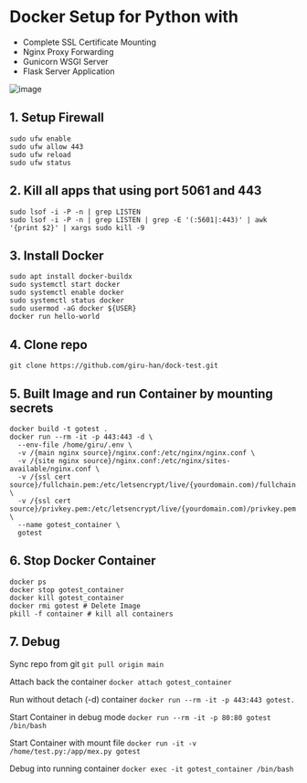 # Docker Setup for Python with
- Complete SSL Certificate Mounting
- Nginx Proxy Forwarding
- Gunicorn WSGI Server
- Flask Server Application
  
![image](https://github.com/giru-han/dock-test/assets/109772802/166fb45c-f9c1-428b-aeb2-87aa98a9adda)


## 1. Setup Firewall
   ```
   sudo ufw enable
   sudo ufw allow 443
   sudo ufw reload
   sudo ufw status
   ```


## 2. Kill all apps that using port 5061 and 443
   ```
   sudo lsof -i -P -n | grep LISTEN
   sudo lsof -i -P -n | grep LISTEN | grep -E '(:5601|:443)' | awk '{print $2}' | xargs sudo kill -9
   ```


## 3. Install Docker
   ```
   sudo apt install docker-buildx
   sudo systemctl start docker
   sudo systemctl enable docker
   sudo systemctl status docker
   sudo usermod -aG docker ${USER}
   docker run hello-world
   ```


## 4. Clone repo
   ```
   git clone https://github.com/giru-han/dock-test.git
   ```


## 5. Built Image and run Container by mounting secrets
   ```
   docker build -t gotest .
   docker run --rm -it -p 443:443 -d \
     --env-file /home/giru/.env \
     -v /{main nginx source}/nginx.conf:/etc/nginx/nginx.conf \
     -v /{site nginx source}/nginx.conf:/etc/nginx/sites-available/nginx.conf \
     -v /{ssl cert source}/fullchain.pem:/etc/letsencrypt/live/{yourdomain.com)/fullchain.pem \
     -v /{ssl cert source}/privkey.pem:/etc/letsencrypt/live/{yourdomain.com)/privkey.pem \
     --name gotest_container \
     gotest
   ```


## 6. Stop Docker Container
   ```
   docker ps
   docker stop gotest_container
   docker kill gotest_container
   docker rmi gotest # Delete Image
   pkill -f container # kill all containers
   ```


## 7. Debug   
   Sync repo from git
      `git pull origin main`
      
   Attach back the container
      `docker attach gotest_container`
      
   Run without detach (-d) container
      `docker run --rm -it -p 443:443 gotest.`
   
   Start Container in debug mode
      `docker run --rm -it -p 80:80 gotest /bin/bash`
   
   Start Container with mount file
      `docker run -it -v /home/test.py:/app/mex.py gotest`
   
   Debug into running container
      `docker exec -it gotest_container /bin/bash`
   
   
